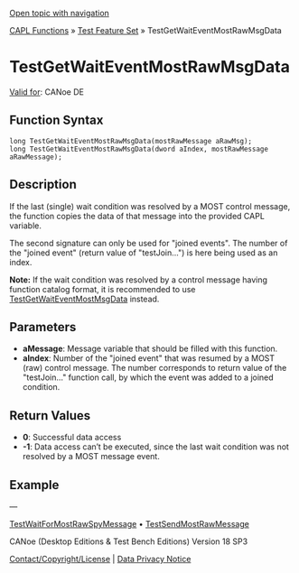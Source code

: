 [Open topic with navigation](../../../../../CANoeDEFamily.htm#Topics/CAPLFunctions/Test/Functions/CAPLfunctionTestGetWaitEventMostRawMsgData.md)

[CAPL Functions](../../CAPLfunctions.md) » [Test Feature Set](../CAPLfunctionsTFSOverview.md) » TestGetWaitEventMostRawMsgData

# TestGetWaitEventMostRawMsgData

[Valid for](../../../Shared/FeatureAvailability.md): CANoe DE

## Function Syntax

```
long TestGetWaitEventMostRawMsgData(mostRawMessage aRawMsg);
long TestGetWaitEventMostRawMsgData(dword aIndex, mostRawMessage aRawMessage);
```

## Description

If the last (single) wait condition was resolved by a MOST control message, the function copies the data of that message into the provided CAPL variable.

The second signature can only be used for "joined events". The number of the "joined event" (return value of "testJoin...") is here being used as an index.

**Note:** If the wait condition was resolved by a control message having function catalog format, it is recommended to use [TestGetWaitEventMostMsgData](CAPLfunctionTestGetWaitEventMostMsgData.md) instead.

## Parameters

- **aMessage**: Message variable that should be filled with this function.
- **aIndex**: Number of the "joined event" that was resumed by a MOST (raw) control message. The number corresponds to return value of the "testJoin..." function call, by which the event was added to a joined condition.

## Return Values

- **0**: Successful data access
- **-1**: Data access can’t be executed, since the last wait condition was not resolved by a MOST message event.

## Example

—

[TestWaitForMostRawSpyMessage](CAPLfunctionTestWaitForMostRawSpyMessage.md) • [TestSendMostRawMessage](CAPLfunctionTestSendMostRawMessage.md)

CANoe (Desktop Editions & Test Bench Editions) Version 18 SP3

[Contact/Copyright/License](../../../Shared/ContactCopyrightLicense.md) | [Data Privacy Notice](https://www.vector.com/int/en/company/get-info/privacy-policy/)
